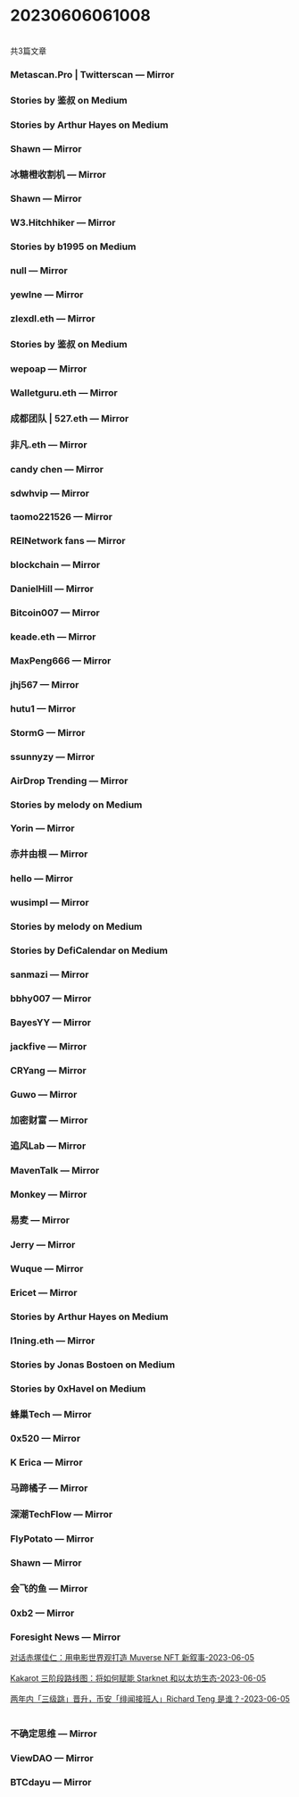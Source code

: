<h1>20230606061008</h1><br/>共3篇文章


###  Metascan.Pro | Twitterscan — Mirror











###  Stories by 鉴叔 on Medium









###  Stories by Arthur Hayes on Medium







###  Shawn — Mirror









###  冰糖橙收割机 — Mirror











###  Shawn — Mirror









###  W3.Hitchhiker — Mirror











###  Stories by b1995 on Medium









###  null — Mirror















###  yewlne — Mirror













###  zlexdl.eth — Mirror











###  Stories by 鉴叔 on Medium













###  wepoap — Mirror













###  Walletguru.eth — Mirror













###  成都团队 | 527.eth — Mirror









###  非凡.eth — Mirror









###  candy chen — Mirror











###  sdwhvip — Mirror







###  taomo221526 — Mirror









###  REINetwork fans — Mirror









###  blockchain — Mirror







###  DanielHill — Mirror







###  Bitcoin007 — Mirror







###  keade.eth — Mirror







###  MaxPeng666 — Mirror









###  jhj567 — Mirror









###  hutu1 — Mirror











###  StormG — Mirror







###  ssunnyzy — Mirror









###  AirDrop Trending — Mirror









###  Stories by melody on Medium







###  Yorin — Mirror









###  赤井由根 — Mirror







###  hello — Mirror











###  wusimpl — Mirror









###  Stories by melody on Medium







###  Stories by DefiCalendar on Medium







###  sanmazi — Mirror













###  bbhy007 — Mirror









###  BayesYY — Mirror











###  jackfive — Mirror











###  CRYang — Mirror













###  Guwo — Mirror









###  加密财富 — Mirror



















###  追风Lab — Mirror









###  MavenTalk — Mirror









###  Monkey — Mirror











###  易麦 — Mirror









###  Jerry — Mirror







###  Wuque — Mirror















###  Ericet — Mirror









###  Stories by Arthur Hayes on Medium







###  l1ning.eth — Mirror







###  Stories by Jonas Bostoen on Medium











###  Stories by 0xHavel on Medium









###  蜂巢Tech — Mirror













###  0x520 — Mirror









###  K Erica — Mirror









###  马蹄橘子 — Mirror







###  深潮TechFlow — Mirror















###  FlyPotato — Mirror









###  Shawn — Mirror











###  会飞的鱼 — Mirror











###  0xb2 — Mirror











###  Foresight News — Mirror

<a target=_blank rel=nofollow href="https://mirror.xyz/foresightnews.eth/8fR67D33RTcTpJyu-OuFya2CzYUzGeki4urYPWwYEM8" >对话赤塚佳仁：用电影世界观打造 Muverse NFT 新叙事-2023-06-05</a><br/><br/><a target=_blank rel=nofollow href="https://mirror.xyz/foresightnews.eth/5_lZOD924B0J13M5c86t10UpeiQtBQ6TnmAblc7M_ww" >Kakarot 三阶段路线图：将如何赋能 Starknet 和以太坊生态-2023-06-05</a><br/><br/><a target=_blank rel=nofollow href="https://mirror.xyz/foresightnews.eth/LRinLyD1uGyQ9y2QX67yz3LzGhTjhvCbYOkmqRM4i78" >两年内「三级跳」晋升，币安「绯闻接班人」Richard Teng 是谁？-2023-06-05</a><br/><br/>







###  不确定思维 — Mirror









###  ViewDAO — Mirror







###  BTCdayu — Mirror





